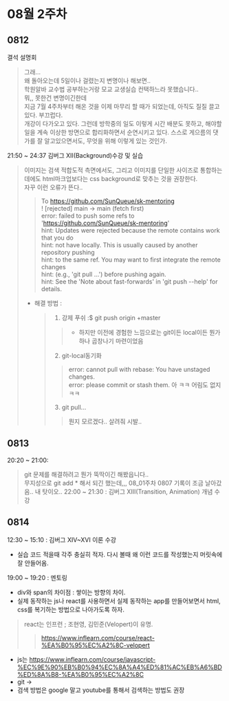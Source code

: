 # 08월 2주차

## 0812
결석 설명회
> 그래...  
> 왜 돌아오는데 5일이나 걸렸는지 변명이나 해보면..  
> 학원알바 교수법 공부하는거랑 모교 교생실습 컨택하느라 못했습니다..  
> 뭐,, 못한건 변명이긴한데  
> 지금 7월 4주차부터 해온 것을 이제 마무리 할 때가 되었는데, 아직도 질질 끌고있다. 부끄럽다.  
> 개강이 다가오고 있다. 그런데 방학중의 일도 이렇게 시간 배분도 못하고, 해야할 일을 계속 이상한 방면으로 합리화하면서 순연시키고 있다.
> 스스로 게으름의 댓가를 잘 알고있으면서도, 무엇을 위해 이렇게 있는 것인가.  

21:50 ~ 24:37
김버그 XII(Background)수강 및 실습
> 이미지는 검색 적합도적 측면에서도, 그리고 이미지를 단일한 사이즈로 통합하는데에도 html마크업보다는 css background로 맞추는 것을 권장한다.  
> 자꾸 이런 오류가 뜬다..  
>   > To https://github.com/SunQueue/sk-mentoring  
>   >  ! [rejected]        main -> main (fetch first)  
>   > error: failed to push some refs to 'https://github.com/SunQueue/sk-mentoring'  
>   > hint: Updates were rejected because the remote contains work that you do  
>   > hint: not have locally. This is usually caused by another repository pushing  
>   > hint: to the same ref. You may want to first integrate the remote changes  
>   > hint: (e.g., 'git pull ...') before pushing again.  
>   > hint: See the 'Note about fast-forwards' in 'git push --help' for details.  
>- 해결 방법  :  
>   > 1. 강제 푸쉬  :$ git push origin +master  
>   >   > - 하지만 이전에 경험한 느낌으로는 git이든 local이든 뭔가 하나 곱창나기 마련이었음  
>   > 2. git-local동기화  
>   >   > error: cannot pull with rebase: You have unstaged changes.  
>   >   > error: please commit or stash them.
>   > 아 ㅋㅋ 어림도 없지 ㅋㅋ
>   > 3. git pull...
>   >   > 뭔지 모르겠다.. 살려줘 시발..

## 0813

20:20 ~ 21:00:
> git 문제를 해결하려고 뭔가 뚝딱이긴 해봤읍니다..  
> 무지성으로 git add * 해서 되긴 했는데,,, 08_01주차 0807 기록이 조금 날아갔음..  내 탓이오..
22:00 ~ 21:30 : 김버그 XIII(Transition, Animation) 개념 수강

## 0814

12:30 ~ 15:10 : 김버그 XIV~XVI 이론 수강
- 실습 코드 적을때 각주 충실히 적자. 다시 볼때 왜 이런 코드를 작성했는지 머릿속에 잘 안들어옴.

19:00 ~ 19:20 : 멘토링
- div와 span의 차이점 : 쌓이는 방향의 차이.  
- 실제 동작하는 js나 react를 사용하면서 실제 동작하는 app를 만들어보면서 html, css를 복기하는 방법으로 나아가도록 하자. 
> react는 인프런 ; 조현영, 김민준(Velopert)이 유명. 
>    > https://www.inflearn.com/course/react-%EA%B0%95%EC%A2%8C-velopert
- js는 https://www.inflearn.com/course/javascript-%EC%9E%90%EB%B0%94%EC%8A%A4%ED%81%AC%EB%A6%BD%ED%8A%B8-%EA%B0%95%EC%A2%8C
- git -> 
- 검색 방법은 google 말고 youtube를 통해서 검색하는 방법도 권장
